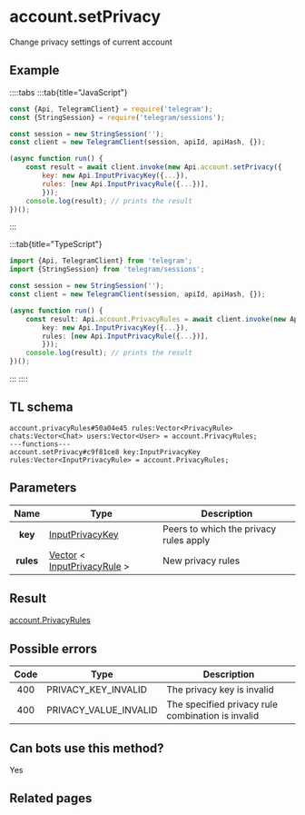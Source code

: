 # account.setPrivacy

Change privacy settings of current account

## Example

::::tabs
:::tab{title="JavaScript"}

```js
const {Api, TelegramClient} = require('telegram');
const {StringSession} = require('telegram/sessions');

const session = new StringSession('');
const client = new TelegramClient(session, apiId, apiHash, {});

(async function run() {
    const result = await client.invoke(new Api.account.setPrivacy({
		key: new Api.InputPrivacyKey({...}),
		rules: [new Api.InputPrivacyRule({...})],
		}));
    console.log(result); // prints the result
})();

```

:::

:::tab{title="TypeScript"}

```ts
import {Api, TelegramClient} from 'telegram';
import {StringSession} from 'telegram/sessions';

const session = new StringSession('');
const client = new TelegramClient(session, apiId, apiHash, {});

(async function run() {
    const result: Api.account.PrivacyRules = await client.invoke(new Api.account.setPrivacy({
		key: new Api.InputPrivacyKey({...}),
		rules: [new Api.InputPrivacyRule({...})],
		}));
    console.log(result); // prints the result
})();

```

:::
::::

## TL schema

```
account.privacyRules#50a04e45 rules:Vector<PrivacyRule> chats:Vector<Chat> users:Vector<User> = account.PrivacyRules;
---functions---
account.setPrivacy#c9f81ce8 key:InputPrivacyKey rules:Vector<InputPrivacyRule> = account.PrivacyRules;
```

## Parameters

|   Name    | Type                                                                                                                        | Description                            |
| :-------: | --------------------------------------------------------------------------------------------------------------------------- | -------------------------------------- |
|  **key**  | [InputPrivacyKey](https://core.telegram.org/type/InputPrivacyKey)                                                           | Peers to which the privacy rules apply |
| **rules** | [Vector](https://core.telegram.org/type/Vector%20t) < [InputPrivacyRule](https://core.telegram.org/type/InputPrivacyRule) > | New privacy rules                      |

## Result

[account.PrivacyRules](https://core.telegram.org/type/account.PrivacyRules)

## Possible errors

| Code | Type                  | Description                                       |
| :--: | --------------------- | ------------------------------------------------- |
| 400  | PRIVACY_KEY_INVALID   | The privacy key is invalid                        |
| 400  | PRIVACY_VALUE_INVALID | The specified privacy rule combination is invalid |

## Can bots use this method?

Yes

## Related pages
